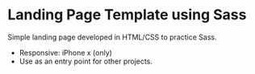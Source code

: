 # Landing Page Template using Sass

Simple landing page developed in HTML/CSS to practice Sass.

* Responsive: iPhone x (only)
* Use as an entry point for other projects.
